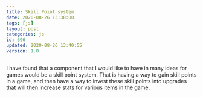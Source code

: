 ```yaml
---
title: Skill Point system
date: 2020-08-26 13:38:00
tags: [js]
layout: post
categories: js
id: 696
updated: 2020-08-26 13:40:55
version: 1.0
---
```


I have found that a component that I would like to have in many ideas for games would be a skill point system. That is having a way to gain skill points in a game, and then have a way to invest these skill points into upgrades that will then increase stats for various items in the game.

<!-- more -->
